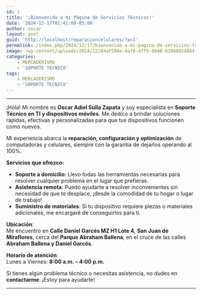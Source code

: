 ```yaml
---
id: 1
title: '¡Bienvenido a mi Página de Servicios Técnicos!'
date: '2024-12-17T01:41:09-05:00'
author: oscar
layout: post
guid: 'http://localhost/reparacioncelulares/?p=1'
permalink: /index.php/2024/12/17/bienvenido-a-mi-pagina-de-servicios-tecnicos/
image: /wp-content/uploads/2024/12/84af598e-4af0-47f5-9040-628808540647.jpg
categories:
    - MERCADERISMO
    - 'SOPORTE TECNICO'
tags:
    - MERCADERISMO
    - 'SOPORTE TECNICO'
---
```


---

¡Hola! Mi nombre es **Oscar Adiel Sulla Zapata** y soy especialista en **Soporte Técnico en TI y dispositivos móviles**. Me dedico a brindar soluciones rápidas, efectivas y personalizadas para que tus dispositivos funcionen como nuevos.

Mi experiencia abarca la **reparación, configuración y optimización** de computadoras y celulares, siempre con la garantía de dejarlos operando al 100%.

**Servicios que ofrezco:**

- **Soporte a domicilio**: Llevo todas las herramientas necesarias para resolver cualquier problema en el lugar que prefieras.
- **Asistencia remota**: Puedo ayudarte a resolver inconvenientes sin necesidad de que te desplace, ¡desde la comodidad de tu hogar o lugar de trabajo!
- **Suministro de materiales**: Si tu dispositivo requiere piezas o materiales adicionales, me encargaré de conseguirlos para ti.

**Ubicación**:  
Me encuentro en **Calle Daniel Garcés MZ H1 Lote 4**, **San Juan de Miraflores**, cerca del **Parque Abraham Ballena**, en el cruce de las calles **Abraham Ballena y Daniel Garcés**.

**Horario de atención**:  
Lunes a Viernes: **8:00 a.m. – 4:00 p.m.**

Si tienes algún problema técnico o necesitas asistencia, no dudes en **contactarme**. ¡Estoy para ayudarte!

---